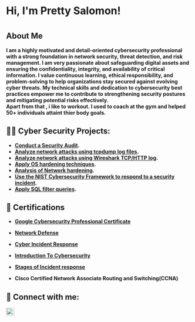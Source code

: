 <h1>Hi, I'm Pretty Salomon! <h1>

<h2> About Me </h2>
<b>I am a highly motivated and detail-oriented cybersecurity professional with a strong foundation in network security, threat detection, and risk management. I am very passionate about safeguarding digital assets and ensuring the confidentiality, integrity, and availability of critical information. I value continuous learning, ethical responsibility, and problem-solving to help organizations stay secured against evolving cyber threats. My technical skills and dedication to cybersecurity best practices empower me to contribute to strengthening security postures and mitigating potential risks effectively.<b /> 
<br /> Apart from that , i like to workout. I used to coach at the gym and helped 50+ individuals attaint thier body goals. <br /> 
  
<h2>👨‍💻 Cyber Security Projects:</h2>

  -  [Conduct a Security Audit](https://github.com/prettysalomon/Conduct-a-Security-Audit).
  - [Analyze network attacks using tcpdump log files](https://github.com/prettysalomon/Network-traffic-Analysis/blob/main/README.md).
  - [Analyze network attacks using Wireshark TCP/HTTP log](https://github.com/prettysalomon/Analyze-network-attacks-Wireshark-TCP-HTTP-log.).
  - [Apply OS hardening techniques](https://github.com/prettysalomon/Apply-OS-Hardening-Techniques/blob/main/README.md).
  - [Analysis of Network hardening](https://github.com/prettysalomon/Analysis-of-network-hardening/blob/main/README.md).
  - [Use the NIST Cybersecurity Framework to respond to a security incident](https://github.com/prettysalomon/Use-the-NIST-Cybersecurity-Framework-to-respond-to-a-security-incident/edit/main/README.md).
  - [Apply SQL filter queries](https://github.com/prettysalomon/Apply-SQL-filter-queries).

<h2> 📄 Certifications </h2>

- [Google Cybersecurity Professional Certificate](https://www.coursera.org/account/accomplishments/specialization/1JUY1VNB7RS7)

- [Network Defense](https://www.credly.com/badges/93afa4ff-861d-4fa3-8cb1-bf2a7fd0a823/linked_in_profile)

- [Cyber Incident Response](https://www.coursera.org/account/accomplishments/verify/TCM94SN6S022)

- [Introduction To Cybersecurity](https://www.credly.com/badges/3cafca3d-5217-4072-8e97-e932cb347b84/linked_in_profile)

- [Stages of Incident response](https://www.coursera.org/account/accomplishments/verify/7ZDAMFSHCM1W)

- Cisco Certified Network Associate Routing and Switching(CCNA)

  


<h2> 🤳 Connect with me:</h2>

[<img align="left" alt="PrettySalomon | LinkedIn" width="22px" src="https://cdn.jsdelivr.net/npm/simple-icons@v3/icons/linkedin.svg" />][linkedin]

[linkedin]: https://www.linkedin.com/in/lamosalomon/



<!--
**joshmadakor1/joshmadakor1** is a ✨ _special_ ✨ repository because its `README.md` (this file) appears on your GitHub profile.

Here are some ideas to get you started:

- 🔭 I’m currently working on ...
- 🌱 I’m currently learning ...
- 👯 I’m looking to collaborate on ...
- 🤔 I’m looking for help with ...
- 💬 Ask me about ...
- 📫 How to reach me: ...
- 😄 Pronouns: ...
- ⚡ Fun fact: ...
-->
